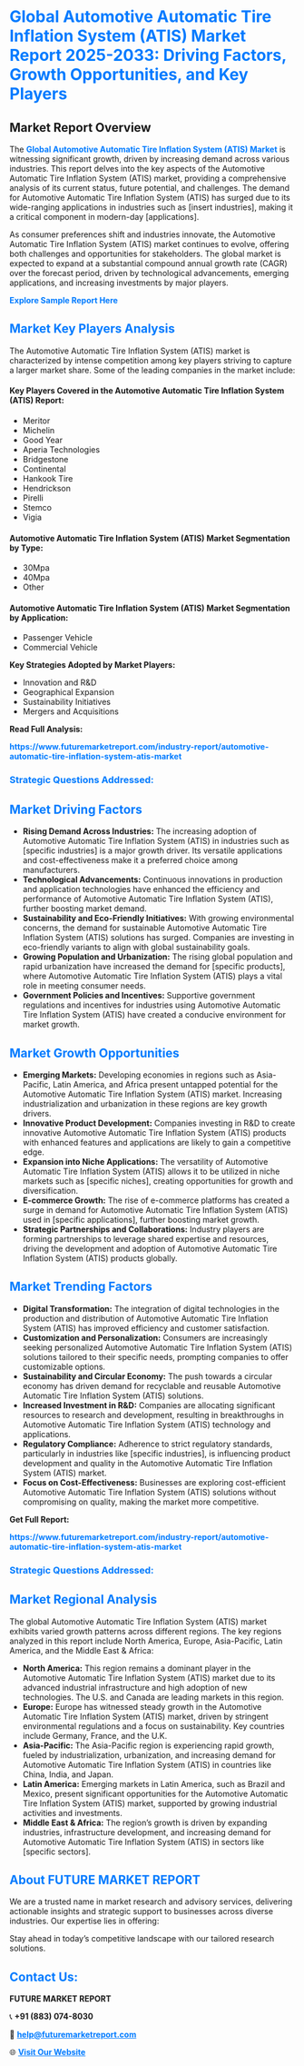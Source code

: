 <h1 style="color: #007BFF;">Global Automotive Automatic Tire Inflation System (ATIS) Market Report 2025-2033: Driving Factors, Growth Opportunities, and Key Players</h1>

<section id="overview">
<h2>Market Report Overview</h2>
<p>The <a href="https://www.futuremarketreport.com/industry-report/automotive-automatic-tire-inflation-system-atis-market" style="color: #007BFF; text-decoration: none;"><strong>Global Automotive Automatic Tire Inflation System (ATIS) Market</strong></a> is witnessing significant growth, driven by increasing demand across various industries. This report delves into the key aspects of the Automotive Automatic Tire Inflation System (ATIS) market, providing a comprehensive analysis of its current status, future potential, and challenges. The demand for Automotive Automatic Tire Inflation System (ATIS) has surged due to its wide-ranging applications in industries such as [insert industries], making it a critical component in modern-day [applications].</p>
<p>As consumer preferences shift and industries innovate, the Automotive Automatic Tire Inflation System (ATIS) market continues to evolve, offering both challenges and opportunities for stakeholders. The global market is expected to expand at a substantial compound annual growth rate (CAGR) over the forecast period, driven by technological advancements, emerging applications, and increasing investments by major players.</p>
</section>

<section id="overview">
<p><a href="https://www.futuremarketreport.com/request-sample/reportId=41248" style="color: #007BFF; text-decoration: none;"><strong>Explore Sample Report Here</strong></a></p>
</section>

<section id="key-players">
<h2 style="color: #007BFF;">Market Key Players Analysis</h2>
<p>The Automotive Automatic Tire Inflation System (ATIS) market is characterized by intense competition among key players striving to capture a larger market share. Some of the leading companies in the market include:</p>
<h4>Key Players Covered in the Automotive Automatic Tire Inflation System (ATIS) Report:</h4>
<ul><li>Meritor</li><li>Michelin</li><li>Good Year</li><li>Aperia Technologies</li><li>Bridgestone</li><li>Continental</li><li>Hankook Tire</li><li>Hendrickson</li><li>Pirelli</li><li>Stemco</li><li>Vigia</li></ul>
<h4>Automotive Automatic Tire Inflation System (ATIS) Market Segmentation by Type:</h4>
<ul><li>30Mpa</li><li>40Mpa</li><li>Other</li></ul>

<h4>Automotive Automatic Tire Inflation System (ATIS) Market Segmentation by Application:</h4>
<ul><li>Passenger Vehicle</li><li>Commercial Vehicle</li></ul>
<p><strong>Key Strategies Adopted by Market Players:</strong></p>
<ul>
<li>Innovation and R&D</li>
<li>Geographical Expansion</li>
<li>Sustainability Initiatives</li>
<li>Mergers and Acquisitions</li>
</ul>
</section>

<section>
<p><strong>Read Full Analysis: </strong></p><a href="https://www.futuremarketreport.com/industry-report/automotive-automatic-tire-inflation-system-atis-market" style="color: #007BFF; text-decoration: none;"><strong>https://www.futuremarketreport.com/industry-report/automotive-automatic-tire-inflation-system-atis-market</strong></a>
<h3 style="color: #007BFF;">Strategic Questions Addressed:</h3>
</section>

<section id="driving-factors">
<h2 style="color: #007BFF;">Market Driving Factors</h2>
<ul>
<li><strong>Rising Demand Across Industries:</strong> The increasing adoption of Automotive Automatic Tire Inflation System (ATIS) in industries such as [specific industries] is a major growth driver. Its versatile applications and cost-effectiveness make it a preferred choice among manufacturers.</li>
<li><strong>Technological Advancements:</strong> Continuous innovations in production and application technologies have enhanced the efficiency and performance of Automotive Automatic Tire Inflation System (ATIS), further boosting market demand.</li>
<li><strong>Sustainability and Eco-Friendly Initiatives:</strong> With growing environmental concerns, the demand for sustainable Automotive Automatic Tire Inflation System (ATIS) solutions has surged. Companies are investing in eco-friendly variants to align with global sustainability goals.</li>
<li><strong>Growing Population and Urbanization:</strong> The rising global population and rapid urbanization have increased the demand for [specific products], where Automotive Automatic Tire Inflation System (ATIS) plays a vital role in meeting consumer needs.</li>
<li><strong>Government Policies and Incentives:</strong> Supportive government regulations and incentives for industries using Automotive Automatic Tire Inflation System (ATIS) have created a conducive environment for market growth.</li>
</ul>
</section>

<section id="growth-opportunities">
<h2 style="color: #007BFF;">Market Growth Opportunities</h2>
<ul>
<li><strong>Emerging Markets:</strong> Developing economies in regions such as Asia-Pacific, Latin America, and Africa present untapped potential for the Automotive Automatic Tire Inflation System (ATIS) market. Increasing industrialization and urbanization in these regions are key growth drivers.</li>
<li><strong>Innovative Product Development:</strong> Companies investing in R&D to create innovative Automotive Automatic Tire Inflation System (ATIS) products with enhanced features and applications are likely to gain a competitive edge.</li>
<li><strong>Expansion into Niche Applications:</strong> The versatility of Automotive Automatic Tire Inflation System (ATIS) allows it to be utilized in niche markets such as [specific niches], creating opportunities for growth and diversification.</li>
<li><strong>E-commerce Growth:</strong> The rise of e-commerce platforms has created a surge in demand for Automotive Automatic Tire Inflation System (ATIS) used in [specific applications], further boosting market growth.</li>
<li><strong>Strategic Partnerships and Collaborations:</strong> Industry players are forming partnerships to leverage shared expertise and resources, driving the development and adoption of Automotive Automatic Tire Inflation System (ATIS) products globally.</li>
</ul>
</section>

<section id="trending-factors">
<h2 style="color: #007BFF;">Market Trending Factors</h2>
<ul>
<li><strong>Digital Transformation:</strong> The integration of digital technologies in the production and distribution of Automotive Automatic Tire Inflation System (ATIS) has improved efficiency and customer satisfaction.</li>
<li><strong>Customization and Personalization:</strong> Consumers are increasingly seeking personalized Automotive Automatic Tire Inflation System (ATIS) solutions tailored to their specific needs, prompting companies to offer customizable options.</li>
<li><strong>Sustainability and Circular Economy:</strong> The push towards a circular economy has driven demand for recyclable and reusable Automotive Automatic Tire Inflation System (ATIS) solutions.</li>
<li><strong>Increased Investment in R&D:</strong> Companies are allocating significant resources to research and development, resulting in breakthroughs in Automotive Automatic Tire Inflation System (ATIS) technology and applications.</li>
<li><strong>Regulatory Compliance:</strong> Adherence to strict regulatory standards, particularly in industries like [specific industries], is influencing product development and quality in the Automotive Automatic Tire Inflation System (ATIS) market.</li>
<li><strong>Focus on Cost-Effectiveness:</strong> Businesses are exploring cost-efficient Automotive Automatic Tire Inflation System (ATIS) solutions without compromising on quality, making the market more competitive.</li>
</ul>
</section>

<section>
<p><strong>Get Full Report: </strong></p><a href="https://www.futuremarketreport.com/industry-report/automotive-automatic-tire-inflation-system-atis-market" style="color: #007BFF; text-decoration: none;"><strong>https://www.futuremarketreport.com/industry-report/automotive-automatic-tire-inflation-system-atis-market</strong></a>
<h3 style="color: #007BFF;">Strategic Questions Addressed:</h3>
</section>


<section id="regional-analysis">
<h2 style="color: #007BFF;">Market Regional Analysis</h2>
<p>The global Automotive Automatic Tire Inflation System (ATIS) market exhibits varied growth patterns across different regions. The key regions analyzed in this report include North America, Europe, Asia-Pacific, Latin America, and the Middle East & Africa:</p>
<ul>
<li><strong>North America:</strong> This region remains a dominant player in the Automotive Automatic Tire Inflation System (ATIS) market due to its advanced industrial infrastructure and high adoption of new technologies. The U.S. and Canada are leading markets in this region.</li>
<li><strong>Europe:</strong> Europe has witnessed steady growth in the Automotive Automatic Tire Inflation System (ATIS) market, driven by stringent environmental regulations and a focus on sustainability. Key countries include Germany, France, and the U.K.</li>
<li><strong>Asia-Pacific:</strong> The Asia-Pacific region is experiencing rapid growth, fueled by industrialization, urbanization, and increasing demand for Automotive Automatic Tire Inflation System (ATIS) in countries like China, India, and Japan.</li>
<li><strong>Latin America:</strong> Emerging markets in Latin America, such as Brazil and Mexico, present significant opportunities for the Automotive Automatic Tire Inflation System (ATIS) market, supported by growing industrial activities and investments.</li>
<li><strong>Middle East & Africa:</strong> The region’s growth is driven by expanding industries, infrastructure development, and increasing demand for Automotive Automatic Tire Inflation System (ATIS) in sectors like [specific sectors].</li>
</ul>
</section>

<footer>
<h2 style="color: #007BFF;">About FUTURE MARKET REPORT</h2>
<p>We are a trusted name in market research and advisory services, delivering actionable insights and strategic support to businesses across diverse industries. Our expertise lies in offering:</p>

<p>Stay ahead in today’s competitive landscape with our tailored research solutions.</p>

<h2 style="color: #007BFF;">Contact Us:</h2>
<p><strong>FUTURE MARKET REPORT</strong></p>
<p>📞 <strong>+91 (883) 074-8030</strong></p>
<p>📧 <strong><a href="mailto:help@futuremarketreport.com" style="color: #007BFF;">help@futuremarketreport.com</a></strong></p>
<p>🌐 <strong><a href="https://www.futuremarketreport.com/" style="color: #007BFF;">Visit Our Website</a></strong></p>
</footer>